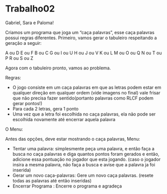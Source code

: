 # Trabalho02

Gabriel, Sara e Paloma!

Criamos um programa que joga um “caça palavras”, esse caça palavras possui regras diferentes.
Primeiro, vamos gerar o tabuleiro respeitando a geração a seguir:

A ou D      	E ou F      	B ou C
G ou I ou U  	H ou J ou V	  K ou L
M ou O ou Q 	N ou T ou P	  R ou S ou Z

Agora com o tabuleiro pronto, vamos ao problema.

Regras:

- O jogo consiste em um caça palavras em que as letras podem estar em qualquer direção em qualquer ordem (vide imagens no final) vale frisar que não precisa fazer sentido(portanto palavras como RLCF podem gerar pontos!)
- Para cada 2 letras, gera 1 ponto
- Uma vez que a letra foi escolhida no caça palavras, ela não pode ser escolhida novamente até encerrar aquela palavra

O Menu:

Antes das opções, deve estar mostrando o caça palavras, Menu:

- Tentar uma palavra: simplesmente peça uma palavra, e então faça a busca no caça palavras e diga quantos pontos foram gerados e então, adicione essa pontuação no jogador que esta jogando. (caso o jogador insira a mesma palavra, não faça a busca e avise que a palavra ja foi inserida)
- Gerar um novo caça-palavras: Gere um novo caça palavras. (resete todas as palavras até então inseridas)
- Encerrar Programa : Encerre o programa e agradeça
